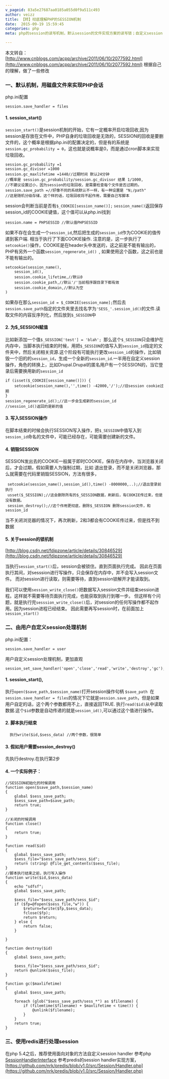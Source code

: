 ```yaml
---
v_pageid: 83a5e27687aa0185a055d0f9a511c493
author: veizz
title: 【转】彻底理解PHP的SESSION机制
date:  2015-09-19 15:59:45
categories: php
meta: php的session的读写机制，默认session的文件实现方案的读写锁；自定义session handler

---
```


本文转自：[http://www.cnblogs.com/acpp/archive/2011/06/10/2077592.html](http://www.cnblogs.com/acpp/archive/2011/06/10/2077592.html)
根据自己的理解，做了一些修改

### 一、默认机制，用磁盘文件来实现PHP会话
php.ini配置

    session.save_handler = files

#### 1. session_start()
```session_start()```是session机制的开始，它有一定概率开启垃圾回收,因为session是存放在文件中，PHP自身的垃圾回收是无效的，SESSION的回收是要删文件的，这个概率是根据php.ini的配置决定的，但是有的系统是```session.gc_probability = 0```，这也就是说概率是0，而是通过cron脚本来实现垃圾回收。

    session.gc_probability =1
    session.gc_divisor =1000
    session.gc_maxlifetime =1440//过期时间 默认24分钟
    //概率是 session.gc_probability/session.gc_divisor 结果 1/1000,
    //不建议设置过小，因为session的垃圾回收，是需要检查每个文件是否过期的。
    session.save_path =//好像不同的系统默认不一样，有一种设置是 "N;/path"
    //这是随机分级存储，这个样的话，垃圾回收将不起作用，需要自己写脚本

session会判断当前是否有```$_COOKIE[session_name()];```
```session_name()```返回保存session_id的COOKIE键值，这个值可以从php.ini找到

    session.name = PHPSESSID //默认值PHPSESSID

如果不存在会生成一个```session_id```,然后把生成的```session_id```作为COOKIE的值传递到客户端. 相当于执行了下面COOKIE操作. 注意的是，这一步执行了```setcookie()```操作，COOKIE是在header头中发送的，这之前是不能有输出的，PHP有另外一个函数```session_regenerate_id() ```, 如果使用这个函数，这之前也是不能有输出的。

    setcookie(session_name(),
        session_id(),
        session.cookie_lifetime,//默认0
        session.cookie_path,//默认'/'当前程序跟目录下都有效
        session.cookie_domain,//默认为空
    )

如果存在那么```session_id = $_COOKIE[session_name];```然后去```session.save_path```指定的文件夹里去找名字为```'SESS_'.session_id()```的文件.读取文件的内容反序列化，然后放到```$_SESSION```中

#### 2. 为$_SESSION赋值
比如新添加一个值```$_SESSION['test'] = 'blah'; ```那么这个```$_SESSION```只会维护在内存中，当脚本执行结束的时候，用把```$_SESSION```的值写入到```session_id```指定的文件夹中，然后关闭相关资源.这个阶段有可能执行更改```session_id```的操作，比如销毁一个旧的的```session_id```，生成一个全新的```session_id```.一半用在自定义session操作，角色的转换上，比如Drupal.Drupal的匿名用户有一个SESSION的，当它登录后需要换用新的```session_id```

    if (isset($_COOKIE[session_name()])) {
        setcookie(session_name(),'',time() -42000,'/');//旧session cookie过期
    }
    session_regenerate_id();//这一步会生成新的session_id
    //session_id()返回的是新的值

#### 3. 写入SESSION操作
在脚本结束的时候会执行SESSION写入操作，把```$_SESSION```中值写入到```session_id```命名的文件中，可能已经存在，可能需要创建新的文件。

#### 4. 销毁SESSION
SESSION发出去的COOKIE一般属于即时COOKIE，保存在内存中，当浏览器关闭后，才会过期，假如需要人为强制过期，比如 退出登录，而不是关闭浏览器，那么就需要在代码里销毁SESSION，方法有很多，

     setcookie(session_name(),session_id(),time() -8000000,..);//退出登录前执行
     usset($_SESSION);//这会删除所有的$_SESSION数据，刷新后，有COOKIE传过来，但是没有数据。
     session_destroy();//这个作用更彻底，删除$_SESSION 删除session文件，和session_id

当不关闭浏览器的情况下，再次刷新，2和3都会有COOKIE传过来，但是找不到数据

#### 5. 关于session的锁机制
[http://blog.csdn.net/fdipzone/article/details/30846529](http://blog.csdn.net/fdipzone/article/details/30846529)

当执行```session_start()```后，session会被锁住。直到页面执行完成。
因此在页面执行其间，对sesssion进行写操作，只会保存在内存中，并不会写入session文件。
而对session进行读取，则需要等待，直到session锁解开才能读取到。

我们可以使用```session_write_close()```把数据写入session文件并结束session进程。这样就不需要等待页面执行完成，也能获取到执行到哪一步。
但这样有个问题，就是执行完```sesssion_write_close()```后，对session的任何写操作都不起作用。因为session进程已经结束。
因此需要再写session时，在前面加上```session_start()```

### 二、由用户自定义session处理机制
php.ini配置：

    session.save_handler = user

用户自定义session处理机制，更加直观

    session_set_save_handler('open','close','read','write','destroy','gc');

#### 1. session_start(),
执行```open($save_path,$session_name)```打开session操作句柄
```$save_path ```在```session.save_handler = files```的情况下它就是```session.save_path```，但是如果用户自定的话，这个两个参数都用不上，直接返回TRUE.
执行```read($id)```从中读取数据.这个```$id```参数是自动传递的就是```session_id()```,可以通过这个值进行操作。
#### 2. 脚本执行结束

      执行write($id,$sess_data) //两个参数，很简单

#### 3. 假如用户需要session_destroy()

先执行destroy.在执行第2步

#### 4. 一个实际例子：

    //SESSION初始化的时候调用
    function open($save_path,$session_name)
    {
        global $sess_save_path;
        $sess_save_path=$save_path;
        return true;
    }

    //关闭的时候调用
    function close()
    {
        return true;
    }

    function read($id)
    {
        global $sess_save_path;
        $sess_file="$sess_save_path/sess_$id";
        return (string) @file_get_contents($sess_file);
    }
    //脚本执行结束之前，执行写入操作
    function write($id,$sess_data)
    {
        echo "sdfsf";
        global $sess_save_path;

        $sess_file="$sess_save_path/sess_$id";
        if ($fp=@fopen($sess_file,"w")) {
            $return=fwrite($fp,$sess_data);
            fclose($fp);
            return $return;
        } else {
            return false;
        }

    }

    function destroy($id)
    {
        global $sess_save_path;

        $sess_file="$sess_save_path/sess_$id";
        return @unlink($sess_file);
    }

    function gc($maxlifetime)
    {
        global $sess_save_path;

        foreach (glob("$sess_save_path/sess_*") as $filename) {
            if (filemtime($filename) + $maxlifetime < time()) {
                @unlink($filename);
            }
        }
        return true;
    }

### 三、使用redis进行处理session
在php 5.4之后，推荐使用面向对象的方法自定义session handler
参考php [SessionHandlerInterface](http://php.net/manual/zh/class.sessionhandlerinterface.php)
参考predis的session handler实现方案， [https://github.com/nrk/predis/blob/v1.0/src/Session/Handler.php](https://github.com/nrk/predis/blob/v1.0/src/Session/Handler.php)
